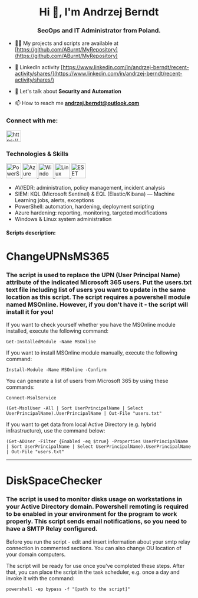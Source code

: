 <h1 align="center">Hi 👋, I'm Andrzej Berndt</h1>
<h3 align="center">SecOps and IT Administrator from Poland.</h3>

- 👨‍💻 My projects and scripts are available at [https://github.com/ABurnt/MyRepository](https://github.com/ABurnt/MyRepository)

- 📝 LinkedIn activity [https://www.linkedin.com/in/andrzej-berndt/recent-activity/shares/](https://www.linkedin.com/in/andrzej-berndt/recent-activity/shares/)

- 💬 Let's talk about **Security and Automation** 

- 📫 How to reach me **andrzej.berndt@outlook.com**

<h3 align="left">Connect with me:</h3>
<p align="left">
<a href="https://www.linkedin.com/in/andrzej-berndt/" target="blank"><img align="center" src="https://raw.githubusercontent.com/rahuldkjain/github-profile-readme-generator/master/src/images/icons/Social/linked-in-alt.svg" alt="https://www.linkedin.com/feed/" height="30" width="40" /></a>
</p>

<h3 align="left">Technologies & Skills</h3>
<p align="left">
  <a href="https://learn.microsoft.com/powershell/" target="_blank" rel="noreferrer">
    <img src="https://upload.wikimedia.org/wikipedia/commons/a/af/PowerShell_Core_6.0_icon.png" alt="PowerShell" width="40" height="40"/>
  </a>
  <a href="https://azure.microsoft.com/" target="_blank" rel="noreferrer">
    <img src="https://www.vectorlogo.zone/logos/microsoft_azure/microsoft_azure-icon.svg" alt="Azure" width="40" height="40"/>
  </a>
  <a href="https://www.microsoft.com/windows-server" target="_blank" rel="noreferrer">
    <img src="https://www.vectorlogo.zone/logos/microsoft/microsoft-icon.svg" alt="Windows" width="40" height="40"/>
  </a>
  <a href="https://www.linux.org/" target="_blank" rel="noreferrer">
    <img src="https://www.vectorlogo.zone/logos/linux/linux-icon.svg" alt="Linux" width="40" height="40"/>
  </a>
  <a href="https://www.eset.com/fi/yritys/protect-platform/" target="_blank" rel="noreferrer">
    <img src="https://upload.wikimedia.org/wikipedia/commons/6/63/ESET_antivir_7_logo.png" alt="ESET" width="40" height="40"/>
  </a>
</p>

<ul>
  <li>AV/EDR: administration, policy management, incident analysis</li>
  <li>SIEM: KQL (Microsoft Sentinel) & EQL (Elastic/Kibana) — Machine Learning jobs, alerts, exceptions</li>
  <li>PowerShell: automation, hardening, deployment scripting</li>
  <li>Azure hardening: reporting, monitoring, targeted modifications</li>
  <li>Windows & Linux system administration</li>
</ul>

<h4 align="left">Scripts description:</h4>


# ChangeUPNsMS365

### The script is used to replace the UPN (User Principal Name) attribute of the indicated Microsoft 365 users. Put the users.txt text file including list of users you want to update in the same location as this script. The script requires a powershell module named MSOnline. However, if you don't have it - the script will install it for you!

If you want to check yourself whether you have the MSOnline module installed, execute the following command:

```
Get-InstalledModule -Name MSOnline
```

If you want to install MSOnline module manually, execute the following command:

```
Install-Module -Name MSOnline -Confirm
```

You can generate a list of users from Microsoft 365 by using these commands:

```
Connect-MsolService
```
```
(Get-MsolUser -All | Sort UserPrincipalName | Select UserPrincipalName).UserPrincipalName | Out-File "users.txt"
```

If you want to get data from local Active Directory (e.g. hybrid infrastructure), use the command below:

```
(Get-ADUser -Filter {Enabled -eq $true} -Properties UserPrincipalName | Sort UserPrincipalName | Select UserPrincipalName).UserPrincipalName | Out-File "users.txt"
```

<hr>

# DiskSpaceChecker

### The script is used to monitor disks usage on workstations in your Active Directory domain. Powershell remoting is required to be enabled in your environment for the program to work properly. This script sends email notifications, so you need to have a SMTP Relay configured.

Before you run the script - edit and insert information about your smtp relay connection in commented sections. You can also change OU location of your domain computers.

The script will be ready for use once you've completed these steps. After that, you can place the script in the task scheduler, e.g. once a day and invoke it with the command:

```
powershell -ep bypass -f "[path to the script]"
```

